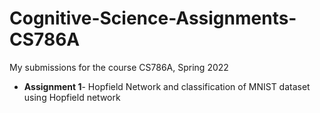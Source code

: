 # Cognitive-Science-Assignments-CS786A

My submissions for the course CS786A, Spring 2022

- **Assignment 1**- Hopfield Network and classification of MNIST dataset using Hopfield network
